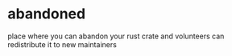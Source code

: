 # abandoned
place where you can abandon your rust crate and volunteers can redistribute it to new maintainers
